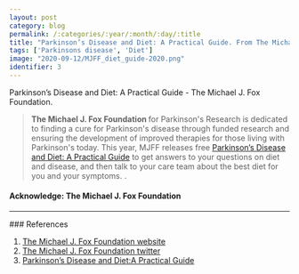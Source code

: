 ```yaml
---
layout: post
category: blog
permalink: /:categories/:year/:month/:day/:title
title: "Parkinson’s Disease and Diet: A Practical Guide. From The Michael J. Fox Foundation"
tags: ['Parkinsons disease', 'Diet']
image: "2020-09-12/MJFF_diet_guide-2020.png"
identifier: 3
---
```

Parkinson’s Disease and Diet: A Practical Guide - The Michael J. Fox Foundation.
<!--more-->

<blockquote class="tip">
<strong>The Michael J. Fox Foundation </strong> for Parkinson's Research is dedicated to finding a cure for Parkinson's disease through funded research and ensuring the development of improved therapies for those living with Parkinson's today. This year, MJFF releases free <a href="https://files.michaeljfox.org/041819_MJFF_DIET_GUIDE.pdf">
Parkinson’s Disease and Diet: A Practical Guide</a> to get answers to your questions on diet and disease, and then talk to your care team about the best diet for you and your symptoms. .
</blockquote>

<div class="list-of-contents">
  <h4>Acknowledge: The Michael J. Fox Foundation</h4>
  <ul></ul>
</div>

<hr class="with-margin">
### References

<ol>
  <li><a href="https://www.michaeljfox.org/">The Michael J. Fox Foundation website</a></li>
  <li><a href="https://twitter.com/MichaelJFoxOrg">The Michael J. Fox Foundation twitter</a></li>
  <li><a href="https://files.michaeljfox.org/041819_MJFF_DIET_GUIDE.pdf">Parkinson’s Disease and Diet:A Practical Guide </a></li>
</ol>
